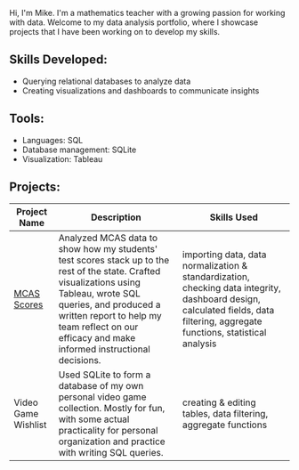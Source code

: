 Hi, I'm Mike. I'm a mathematics teacher with a growing passion for working with data. Welcome to my data analysis portfolio, where I showcase projects that I have been working on to develop my skills.

## Skills Developed:
- Querying relational databases to analyze data
- Creating visualizations and dashboards to communicate insights

## Tools:
- Languages: SQL
- Database management: SQLite
- Visualization: Tableau

## Projects:
| Project Name | Description | Skills Used |
| --- | --- | --- |
| [MCAS Scores](https://mwdemos.github.io/Data-Analysis-Portfolio/) | Analyzed MCAS data to show how my students' test scores stack up to the rest of the state. Crafted visualizations using Tableau, wrote SQL queries, and produced a written report to help my team reflect on our efficacy and make informed instructional decisions. | importing data, data normalization & standardization, checking data integrity, dashboard design, calculated fields, data filtering, aggregate functions, statistical analysis |
|Video Game Wishlist | Used SQLite to form a database of my own personal video game collection. Mostly for fun, with some actual practicality for personal organization and practice with writing SQL queries. | creating & editing tables, data filtering, aggregate functions |
